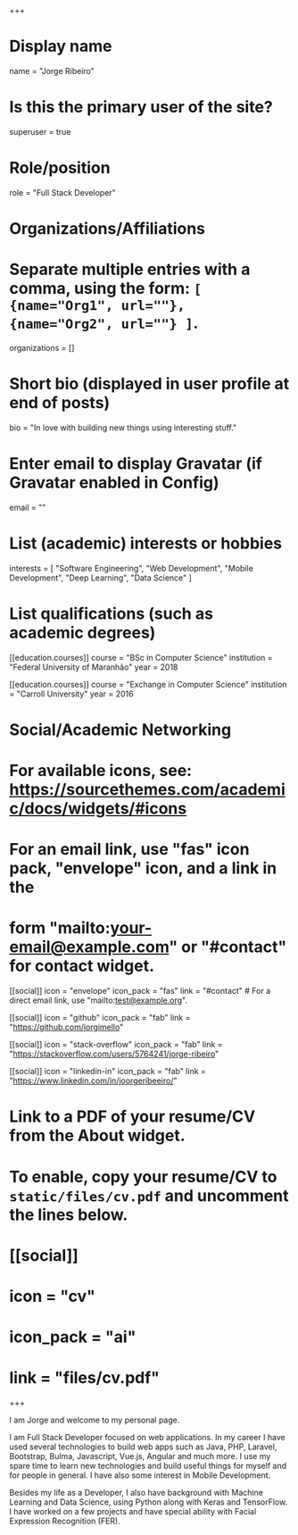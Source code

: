 +++
# Display name
name = "Jorge Ribeiro"

# Is this the primary user of the site?
superuser = true

# Role/position
role = "Full Stack Developer"

# Organizations/Affiliations
#   Separate multiple entries with a comma, using the form: `[ {name="Org1", url=""}, {name="Org2", url=""} ]`.
organizations = []

# Short bio (displayed in user profile at end of posts)
bio = "In love with building new things using interesting stuff."

# Enter email to display Gravatar (if Gravatar enabled in Config)
email = ""

# List (academic) interests or hobbies
interests = [
  "Software Engineering",
  "Web Development",
  "Mobile Development",
  "Deep Learning",
  "Data Science"
]

# List qualifications (such as academic degrees)
[[education.courses]]
  course = "BSc in Computer Science"
  institution = "Federal University of Maranhão"
  year = 2018

[[education.courses]]
  course = "Exchange in Computer Science"
  institution = "Carroll University"
  year = 2016

# Social/Academic Networking
# For available icons, see: https://sourcethemes.com/academic/docs/widgets/#icons
#   For an email link, use "fas" icon pack, "envelope" icon, and a link in the
#   form "mailto:your-email@example.com" or "#contact" for contact widget.

[[social]]
  icon = "envelope"
  icon_pack = "fas"
  link = "#contact"  # For a direct email link, use "mailto:test@example.org".

[[social]]
  icon = "github"
  icon_pack = "fab"
  link = "https://github.com/jorgimello"

[[social]]
  icon = "stack-overflow"
  icon_pack = "fab"
  link = "https://stackoverflow.com/users/5764241/jorge-ribeiro"

[[social]]
  icon = "linkedin-in"
  icon_pack = "fab"
  link = "https://www.linkedin.com/in/joorgeribeeiro/"

# Link to a PDF of your resume/CV from the About widget.
# To enable, copy your resume/CV to `static/files/cv.pdf` and uncomment the lines below.
# [[social]]
#   icon = "cv"
#   icon_pack = "ai"
#   link = "files/cv.pdf"

+++

I am Jorge and welcome to my personal page.

I am Full Stack Developer focused on web applications. In my career I have used several technologies to build web apps such as Java, PHP, Laravel, Bootstrap, Bulma, Javascript, Vue.js, Angular and much more. I use my spare time to learn new technologies and build useful things for myself and for people in general. I have also some interest in Mobile Development.

Besides my life as a Developer, I also have background with Machine Learning and Data Science, using Python along with Keras and TensorFlow. I have worked on a few projects and have special ability with Facial Expression Recognition (FER).